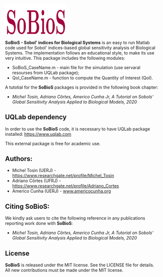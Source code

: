 <img src="logo/SoBioS.png" width="40%">

**SoBioS - Sobol' indices for Biological Systems** is an easy to run Matlab code used for Sobol' indices-based global sensitivity analysis of Biological Systems. The implementation follows an educational style, to make its use very intuitive. This package includes the following modules:

- SoBioS_CaseName.m - main file for the simulation (use servaral resourses from UQLab package);
- QoI_CaseName.m - function to compute the Quantity of Interest (QoI).


A tutotial for the **SoBioS** packages is provided in the following book chapter:
- *Michel Tosin, Adriano Côrtes, Americo Cunha Jr, A Tutorial on Sobols' Global Sensitivity Analysis Applied to Biological Models, 2020*

## UQLab dependency

In order to use the **SoBioS** code, it is necessary to have UQLab package installed:
https://www.uqlab.com

This external package is free for academic use.

## Authors:
- Michel Tosin (UERJ) - https://www.researchgate.net/profile/Michel_Tosin
- Adriano Côrtes (UFRJ) - https://www.researchgate.net/profile/Adriano_Cortes
- Americo Cunha (UERJ) - www.americocunha.org

## Citing SoBioS:

We kindly ask users to cite the following reference in any publications reporting work done with **SoBioS**:
- *Michel Tosin, Adriano Côrtes, Americo Cunha Jr, A Tutorial on Sobols' Global Sensitivity Analysis Applied to Biological Models, 2020*

## License

**SoBioS** is released under the MIT license. See the LICENSE file for details. All new contributions must be made under the MIT license.
